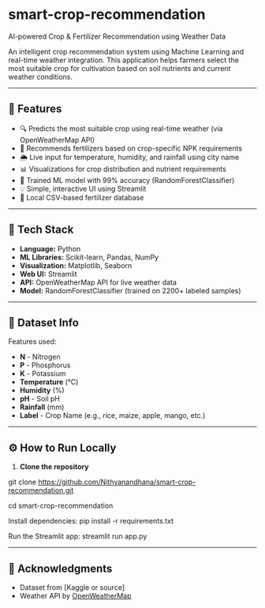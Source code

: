 # smart-crop-recommendation
 AI-powered Crop &amp; Fertilizer Recommendation using Weather Data
 
An intelligent crop recommendation system using Machine Learning and real-time weather integration. This application helps farmers select the most suitable crop for cultivation based on soil nutrients and current weather conditions.

---

## 🚀 Features

- 🔍 Predicts the most suitable crop using real-time weather (via OpenWeatherMap API)
- 🧪 Recommends fertilizers based on crop-specific NPK requirements
- 🌦 Live input for temperature, humidity, and rainfall using city name
- 📊 Visualizations for crop distribution and nutrient requirements
- 🧠 Trained ML model with 99% accuracy (RandomForestClassifier)
- 💡 Simple, interactive UI using Streamlit
- 💾 Local CSV-based fertilizer database

---

## 🧠 Tech Stack

- **Language:** Python
- **ML Libraries:** Scikit-learn, Pandas, NumPy
- **Visualization:** Matplotlib, Seaborn
- **Web UI:** Streamlit
- **API:** OpenWeatherMap API for live weather data
- **Model:** RandomForestClassifier (trained on 2200+ labeled samples)

---

## 📂 Dataset Info

Features used:

- **N** - Nitrogen
- **P** - Phosphorus
- **K** - Potassium
- **Temperature** (°C)
- **Humidity** (%)
- **pH** - Soil pH
- **Rainfall** (mm)
- **Label** - Crop Name (e.g., rice, maize, apple, mango, etc.)

---

## ⚙️ How to Run Locally

1. **Clone the repository**
 
git clone https://github.com/Nithyanandhana/smart-crop-recommendation.git

cd smart-crop-recommendation

Install dependencies:
pip install -r requirements.txt

Run the Streamlit app:
streamlit run app.py

---

## 🙌 Acknowledgments

- Dataset from [Kaggle or source]
- Weather API by [OpenWeatherMap](https://openweathermap.org/)

